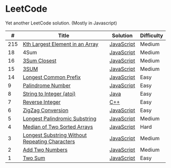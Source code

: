 # LeetCode
Yet another LeetCode solution. (Mostly in Javascript)

|# |Title |Solution |Difficulty |
|---			|---			|---			|---			|
|215 |[Kth Largest Element in an Array](https://leetcode.com/problems/kth-largest-element-in-an-array/)| [JavaScript](https://github.com/15cm/LeetCode/blob/master/Algorithms/KthLargestElementinanArray.js)| Medium|
|18 |4Sum | [JavaScript](https://github.com/15cm/LeetCode/blob/master/Algorithms/4Sum.js)| Medium|
|16 |[3Sum Closest](https://leetcode.com/problems/3sum-closest/)| [JavaScript](https://github.com/15cm/LeetCode/blob/master/Algorithms/3SumClosest.js) | Medium|
|15 |[3SUM](https://leetcode.com/problems/3sum/)| [JavaScript](https://github.com/15cm/LeetCode/blob/master/Algorithms/3Sum.js) | Medium|
|14 |[Longest Common Prefix](https://leetcode.com/problems/longest-common-prefix/) | [JavaScript](https://github.com/15cm/LeetCode/blob/master/Algorithms/LongestCommonPrefix.js) | Easy|
|9 |[Palindrome Number](https://leetcode.com/problems/palindrome-number/) | [JavaScript](https://github.com/15cm/LeetCode/blob/master/Algorithms/PalindromeNumber.js) | Easy|
|8 |[String to Integer (atoi)](https://leetcode.com/problems/string-to-integer-atoi/) |[Java](https://github.com/15cm/LeetCode/blob/master/Algorithms/StringToInteger(atoi).java) | Easy |
|7 |[Reverse Integer](https://leetcode.com/problems/reverse-integer/) |[C++](https://github.com/15cm/LeetCode/blob/master/Algorithms/ReverseInteger.cpp) | Easy|
|6 |[ZigZag Conversion](https://leetcode.com/problems/zigzag-conversion/) | [JavaScript](https://github.com/15cm/LeetCode/blob/master/Algorithms/ZigZagConversion.js) | Easy|
|5 |[Longest Palindromic Substring](https://leetcode.com/problems/longest-palindromic-substring/) | [JavaScript](https://github.com/15cm/LeetCode/blob/master/Algorithms/LongestPalindromicSubstring.js) | Medium|
|4 |[Median of Two Sorted Arrays](https://leetcode.com/problems/median-of-two-sorted-arrays/) | [JavaScript](https://github.com/15cm/LeetCode/blob/master/Algorithms/MedianOfTwoSortedArrays.js) |Hard |
|3 |[Longest Substring Without Repeating Characters](https://leetcode.com/problems/longest-substring-without-repeating-characters/) | [JavaScript](https://github.com/15cm/LeetCode/blob/master/Algorithms/LongestSubstringWithoutRepeatingCharacters.js) | Medium|
|2 |[Add Two Numbers](https://leetcode.com/problems/add-two-numbers/) | [JavaScript](https://github.com/15cm/LeetCode/blob/master/Algorithms/AddTwoNumbers.js) | Medium|
|1 |[Two Sum](https://leetcode.com/problems/add-two-numbers/) | [JavaScript](https://github.com/15cm/LeetCode/blob/master/Algorithms/3Sum.js)  | Easy|
